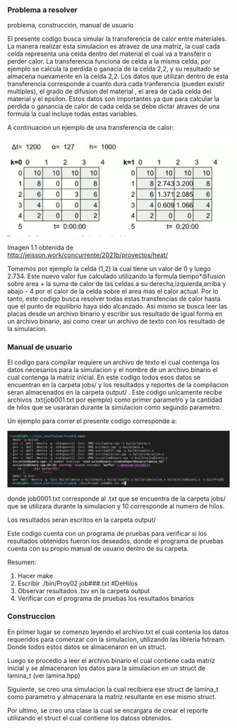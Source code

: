 ### Problema a resolver 
problema, construcción, manual de usuario

El presente codigo busca simular la transferencia de calor entre materiales. La manera realizar esta simulacion es atravez de una matriz, la cual cada celda representa una celda dentro del material el cual va a transferir o perder calor. La transferencia funciona de celda a la misma celda, por ejemplo se calcula la perdida o ganacia de la celda 2,2, y su resultado se almacena nuevamente en la celda 2,2. Los datos que utilizan dentro de esta transferencia corresponde a cuanto dura cada tranferencia (pueden existir multiples), el grado de difusion del material , el area de cada celda del material y el epsilon. Estos datos son importantes ya que para calcular la perdida o ganancia de calor de cada celda se debe dictar atraves de una formula la cual incluye todas estas variables.

A continuacion un ejemplo de una transferencia de calor:

![image info](./desing/imagesReport/heatTransferExample.png)

Imagen 1.1 obtenida de http://jeisson.work/concurrente/2021b/proyectos/heat/

Tomemos por ejemplo la celda (1,2) la cual tiene un valor de 0 y luego 2.734. Este nuevo valor fue calculado utilizando la formula tiempo*difusion sobre area + la suma de calor de las celdas a su derecha,izquierda,arriba y abajo - 4 por el calor de la celda sobre el area mas el calor actual. Por lo tanto, este codigo busca resolver todas estas transfencias de calor hasta que el punto de equilibrio haya sido alcanzado. Asi mismo se busca leer las placas desde un archivo binario y escribir sus resultado de igual forma en un archivo binario, asi como crear un archivo de texto con los resultado de la simulacion.

### Manual de usuario

El codigo para compilar requiere un archivo de texto el cual contenga los datos necesarios para la simulacion y el nombre de un archivo binario el cual contenga la matriz inicial. En este codigo todos esos datos se encuentran en la carpeta jobs/ y los resultados y reportes de la compilacion seran almacenados en la carpeta output/ . Este codigo unicamente recibe archivos .txt(job001.txt por ejemplo) como primer parametro y la cantidad de hilos que se usararan durante la simulacion como segundo parametro.

Un ejemplo para correr el presente codigo corresponde a:


![image info](./desing/imagesReport/runCodeExample%231.png)

donde job0001.txt corresponde al .txt que se encuentra de la carpeta jobs/ que se utilizara durante la simulacion y 10 corresponde al numero de hilos.

Los resultados seran escritos en la carpeta output/

Este codigo cuenta con un programa de pruebas para verificar si los resultados obtenidos fueron los deseados, donde el programa de pruebas cuenta con su propio manual de usuario dentro de su carpeta.

Resumen:
1. Hacer make
2. Escribir ./bin/Proy02 job###.txt #DeHilos
3. Observar resultados .tsv en la carpeta output 
4. Verificar con el programa de pruebas los resultados binarios

### Construccion

En primer lugar se comenzo leyendo el archivo.txt el cual contenia los datos requeridos para comenzar con la simulacion, utilizando las libreria fstream. Donde todos estos datos se almacenaron en un struct.

Luego se procedio a leer el archivo binario el cual contiene cada matriz inicial y se almacenaron los datos para la simulacion en un struct de lamina_t (ver lamina.hpp)

Siguiente, se creo una simulacion la cual recibiera ese struct de lamina_t como parametro y almacenara la matriz resultante en ese mismo struct.

Por ultimo, se creo una clase la cual se encargara de crear el reporte utilizando el struct el cual contiene los datoss obtenidos.
